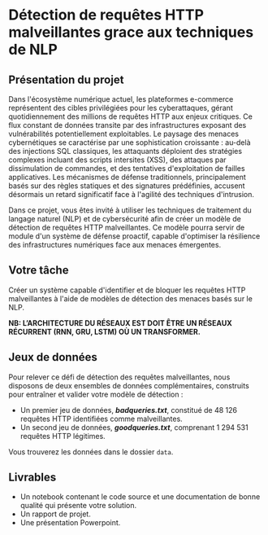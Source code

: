 # Détection de requêtes HTTP malveillantes grace aux techniques de NLP

## Présentation du projet

Dans l'écosystème numérique actuel, les plateformes e-commerce représentent des cibles privilégiées pour les cyberattaques, gérant quotidiennement des millions de requêtes HTTP aux enjeux critiques. Ce flux constant de données transite par des infrastructures exposant des vulnérabilités potentiellement exploitables.
Le paysage des menaces cybernétiques se caractérise par une sophistication croissante : au-delà des injections SQL classiques, les attaquants déploient des stratégies complexes incluant des scripts intersites (XSS), des attaques par dissimulation de commandes, et des tentatives d'exploitation de failles applicatives. Les mécanismes de défense traditionnels, principalement basés sur des règles statiques et des signatures prédéfinies, accusent désormais un retard significatif face à l'agilité des techniques d'intrusion.
 
Dans ce projet, vous êtes invité à utiliser les techniques de traitement du langage naturel (NLP) et de cybersécurité afin de créer un modèle de détection de requêtes HTTP malveillantes.  Ce modèle pourra servir de module d'un système de défense proactif, capable d'optimiser la résilience des infrastructures numériques face aux menaces émergentes.

## Votre tâche

Créer un système capable d'identifier et de bloquer les requêtes HTTP malveillantes à l'aide de modèles de détection des menaces basés sur le NLP.

__NB: L’ARCHITECTURE DU RÉSEAUX EST DOIT ÊTRE UN RÉSEAUX RÉCURRENT (RNN, GRU, LSTM) OÙ UN TRANSFORMER.__

## Jeux de données
Pour relever ce défi de détection des requêtes malveillantes, nous disposons de deux ensembles de données complémentaires, construits pour entraîner et valider votre modèle de détection :
- Un premier jeu de données, ***badqueries.txt***, constitué de 48 126 requêtes HTTP identifiées comme malveillantes. 
- Un second jeu de données, ***goodqueries.txt***, comprenant 1 294 531 requêtes HTTP légitimes.

Vous trouverez les données dans le dossier `data`.

## Livrables
- Un notebook contenant le code source et une documentation de bonne qualité qui présente votre solution. 
- Un rapport de projet.
- Une présentation Powerpoint.
